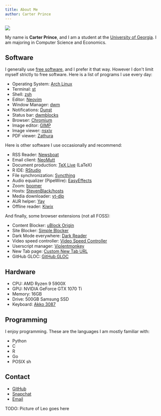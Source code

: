 ```yaml
---
title: About Me
author: Carter Prince
---
```


![](/carter.jpeg)

My name is **Carter Prince**, and I am a student at the [University of Georgia](https://en.wikipedia.org/wiki/University_of_Georgia). I am majoring in Computer Science and Economics.

## Software

I generally use [free software](https://en.wikipedia.org/wiki/Free_software), and I prefer it that way. However I don't limit myself strictly to free software. Here is a list of programs I use every day:

- Operating System: [Arch Linux](https://archlinux.org)
- Terminal: [st](https://st.suckless.org/) 
- Shell: [zsh](https://www.zsh.org/) 
- Editor: [Neovim](https://neovim.io/) 
- Window Manager: [dwm](https://dwm.suckless.org/) 
- Notifications: [Dunst](https://dunst-project.org/)
- Status bar: [dwmblocks](https://github.com/torrinfail/dwmblocks)
- Browser: [Chromium](https://www.chromium.org/) 
- Image editor: [GIMP](https://www.gimp.org/) 
- Image viewer: [nsxiv](https://codeberg.org/nsxiv/nsxiv) 
- PDF viewer: [Zathura](https://pwmt.org/projects/zathura/) 

Here is other software I use occasionally and recommend:

- RSS Reader: [Newsboat](https://newsboat.org/)
- Email client: [NeoMutt](https://neomutt.org/)
- Document production: [TeX Live](https://www.tug.org/texlive/) (LaTeX)
- R IDE: [RStudio](https://www.rstudio.com/)
- File synchronization: [Syncthing](https://syncthing.net/)
- Audio equalizer (PipeWire): [EasyEffects](https://github.com/wwmm/easyeffects)
- Zoom: [boomer](https://github.com/tsoding/boomer)
- Hosts: [StevenBlack/hosts](https://github.com/StevenBlack/hosts/)
- Media downloader: [yt-dlp](https://github.com/yt-dlp/yt-dlp)
- AUR helper: [Yay](https://github.com/Jguer/yay)
- Offline reader: [Kiwix](https://www.kiwix.org/en/)

And finally, some browser extensions (not all FOSS):

- Content Blocker: [uBlock Origin](https://ublockorigin.com/)
- Site Blocker: [Simple Blocker](https://simpleblocker.com/)
- Dark Mode everywhere: [Dark Reader](https://darkreader.org/)
- Video speed controller: [Video Speed Controller](https://github.com/igrigorik/videospeed)
- Userscript manager: [Violentmonkey](https://violentmonkey.github.io/)
- New Tab page: [Custom New Tab URL](https://chrome.google.com/webstore/detail/custom-new-tab-url/mmjbdbjnoablegbkcklggeknkfcjkjia)
- GitHub GLOC: [GitHub GLOC](https://github.com/kas-elvirov/gloc)

## Hardware

- CPU: AMD Ryzen 9 5900X
- GPU: NVIDIA GeForce GTX 1070 Ti
- Memory: 16GB
- Drive: 500GB Samsung SSD
- Keyboard: [Akko 3087](https://en.akkogear.com/product/silent-muted-gray-3087-mechanical-keyboard/)

## Programming

I enjoy programming. These are the languages I am mostly familiar with:

- Python
- C
- R
- Go
- POSIX sh

## Contact

- [GitHub](https://github.com/carterprince)
- [Snapchat](https://www.snapchat.com/add/carteraprince?share_id=cgLgsyWh7WI&locale=en-US)
- [Email](mailto:carteraprince@gmail.com)

TODO: Picture of Leo goes here
